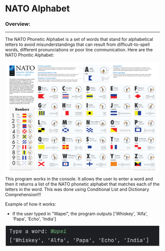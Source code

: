 # NATO Alphabet
### Overview: ###
_________________
The NATO Phonetic Alphabet is a set of words that stand for alphabetical letters to avoid misunderstandings that can result from difficult-to-spell words, different pronunciations or poor line communication.
Here are the NATO Phontic Alphabet:
<p align="center">
  <img src="https://github.com/w-diana/100_days_Python_Challenge/blob/main/Day_26%20-%20NATO%20Alphabet/NATO-phonetic-alphabet.jpg" width="500">
</p>

This program works in the console. It allows the user to enter a word and then it returns a list of the NATO phonetic alphabet that matches each of the letters in the word. This was done using Conditional List and Dictionary Comprehension!!!

Example of how it works:
- If the user typed in "Wapei", the program outputs ['Whiskey', 'Alfa', 'Papa', 'Echo', 'India']
<p align="center">
  <img src="https://github.com/w-diana/100_days_Python_Challenge/blob/main/Day_26%20-%20NATO%20Alphabet/screenshot.jpg" width="500">
</p>




